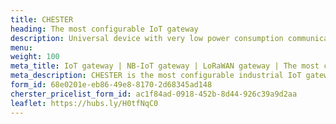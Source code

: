 ```yaml
---
title: CHESTER
heading: The most configurable IoT gateway
description: Universal device with very low power consumption communicating via LPWAN. It allows the connection of other external elements via a number of interfaces.
menu:
weight: 100
meta_title: IoT gateway | NB-IoT gateway | LoRaWAN gateway | The most configurable gateway CHESTER by HARDWARIO
meta_description: CHESTER is the most configurable industrial IoT gateway for Industry 4.0, smart city, remote metering, and agricultural applications. The device connects sensors, actuators, PLC controllers, and other devices to the internet through the LPWAN communication technologies. CHESTER features a robust, waterproof, IP67-rated enclosure for harsh environmental conditions. In addition, its wide operating temperature range and battery-optimized power consumption enable outdoor deployment. 
form_id: 68e0201e-eb86-49e8-8170-2d68345ad148
cherster_pricelist_form_id: ac1f84ad-0918-452b-8d44-926c39a9d2aa
leaflet: https://hubs.ly/H0tfNqC0
---
```

